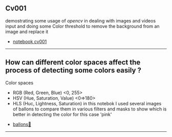 ## Cv001 
demostrating some usage of _opencv_ in dealing with images and videos input 
and doing some Color threshold to remove the background from an image and replace it 
* [notebook cv001](/cv001.ipynb)
--------------------------------------------------------
How can different color spaces affect the process of detecting some colors easily ? 
--------------------------------------------------------
Color spaces 
- RGB (Red, Green, Blue) <0, 255> 
- HSV (Hue, Saturation, Value) <0=>180>
- HLS (Huc, Lightness, Saturation) 
in this notebok I used several images of ballons to compare them in various filters and masks 
to show which is better in detecting the color for this case 'pink'
* [ballons🎈](balloons.ipynb)
---------------------------------------------------------


